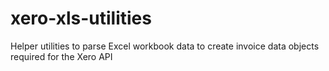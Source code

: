 # xero-xls-utilities

Helper utilities to parse Excel workbook data to create invoice data objects required for the Xero API
 
